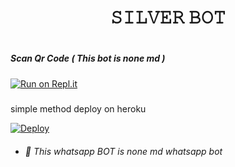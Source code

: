 <h1 align="center">   𝚂𝙸𝙻𝚅𝙴𝚁 𝙱𝙾𝚃 </h1 align="center">

#
#
#
#

##### Scan Qr Code ( This bot is none md )


[![Run on Repl.it](https://repl.it/badge/github/phaticusthiccy/WhatsAsenaDuplicated)]()

#####

simple method deploy on heroku

  [![Deploy](https://www.herokucdn.com/deploy/button.svg)](https://heroku.com/deploy?template=https://github.com/MRnimaofc2/Himch)


+  <h6>  🦄 This whatsapp BOT is none md whatsapp bot
